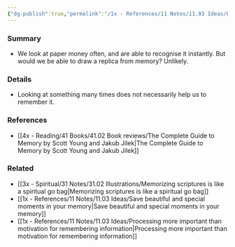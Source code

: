 ```yaml
---
{"dg-publish":true,"permalink":"/1x - References/11 Notes/11.03 Ideas/Looking at something repetitively does not guarantee remembering it/","title":"Looking at something repetitively does not guarantee remembering it","noteIcon":"","created":"2023-04-23T09:57:48.000+03:00","updated":"2024-02-14T20:18:27.742+03:00"}
---
```



### Summary
- We look at paper money often, and are able to recognise it instantly. But would we be able to draw a replica from memory? Unlikely.

### Details
- Looking at something many times does not necessarily help us to remember it.

### References
- [[4x - Reading/41 Books/41.02 Book reviews/The Complete Guide to Memory by Scott Young and Jakub Jilek\|The Complete Guide to Memory by Scott Young and Jakub Jilek]]

### Related
- [[3x - Spiritual/31 Notes/31.02 Illustrations/Memorizing scriptures is like a spiritual go bag\|Memorizing scriptures is like a spiritual go bag]]
- [[1x - References/11 Notes/11.03 Ideas/Save beautiful and special moments in your memory\|Save beautiful and special moments in your memory]]
- [[1x - References/11 Notes/11.03 Ideas/Processing more important than motivation for remembering information\|Processing more important than motivation for remembering information]]